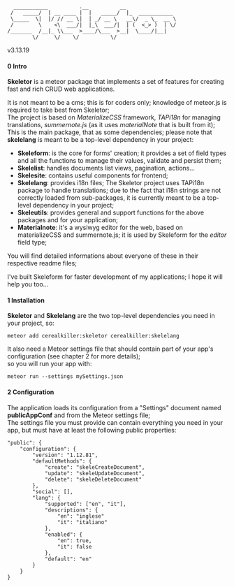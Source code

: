       ___________          .__          __                
     /   _____/  | __ ____ |  |   _____/  |_  ___________
     \_____  \|  |/ // __ \|  | _/ __ \   __\/  _ \_  __ \
     /        \    <\  ___/|  |_\  ___/|  | (  <_> )  | \/
    /_______  /__|_ \\___  >____/\___  >__|  \____/|__|   
            \/     \/    \/          \/                   

v3.13.19

#### 0 Intro

**Skeletor** is a meteor package that implements a set of features for creating fast and rich CRUD web applications.

It is not meant to be a cms; this is for coders only; knowledge of meteor.js is required to take best from Skeletor;  
The project is based on *MaterializeCSS* framework, *TAPi18n* for managing translations, *summernote.js* (as it uses *materialNote* that is built from it);   
This is the main package, that as some dependencies; please note that **skelelang** is meant to be a top-level dependency in your project:

- **Skeleform**: is the core for forms' creation; it provides a set of field types and all the functions to manage their values, validate and persist them;
- **Skelelist**: handles documents list views, pagination, actions...
- **Skelesite**: contains useful components for frontend;
- **Skelelang**: provides i18n files; The Skeletor project uses TAPi18n package to handle translations; due to the fact that i18n strings are not correctly loaded from sub-packages, it is currently meant to be a top-level dependency in your project;
- **Skeleutils**: provides general and support functions for the above packages and for your application;
- **Materialnote**: it's a wysiwyg editor for the web, based on materializeCSS and summernote.js; it is used by Skeleform for the *editor* field type;

You will find detailed informations about everyone of these in their respective readme files;

I've built Skeleform for faster development of my applications; I hope it will help you too...


#### 1 Installation

**Skeletor** and **Skelelang** are the two top-level dependencies you need in your project, so:

`meteor add cerealkiller:skeletor cerealkiller:skelelang`

It also need a Meteor settings file that should contain part of your app's configuration (see chapter 2 for more details);  
so you will run your app with:

`meteor run --settings mySettings.json`


#### 2 Configuration

The application loads its configuration from a "Settings" document named **publicAppConf** and from the Meteor settings file;  
The settings file you must provide can contain everything you need in your app, but must have at least the following public properties:

    "public": {
        "configuration": {
            "version": "1.12.81",
            "defaultMethods": {
                "create": "skeleCreateDocument",
                "update": "skeleUpdateDocument",
                "delete": "skeleDeleteDocument"
            },
            "social": [],
            "lang": {
                "supported": ["en", "it"],
                "descriptions": {
                    "en": "inglese"
                    "it": "italiano"
                },
                "enabled": {
                    "en": true,
                    "it": false
                },
                "default": "en"
            }
        }
    }
